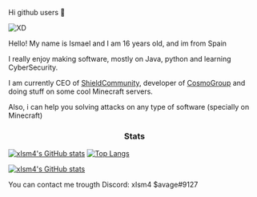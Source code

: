 Hi github users 👋

![XD](https://user-images.githubusercontent.com/76608233/111705165-9724fc00-8840-11eb-8d6e-c568082c31ad.PNG)

Hello! My name is Ismael and I am 16 years old, and im from Spain

I really enjoy making software, mostly on Java, python and learning CyberSecurity.

I am currently CEO of [ShieldCommunity](https://github.com/ShieldCommunity), developer of [CosmoGroup](https://github.com/cosmogrp) and doing stuff on some cool Minecraft servers.

Also, i can help you solving attacks on any type of software (specially on Minecraft)

<h3 align="center">Stats</h3>

[![xIsm4's GitHub stats](https://github-readme-stats.vercel.app/api?username=xIsm4&show_icons=true&theme=merko)](https://github.com/xIsm4/)   [![Top Langs](https://github-readme-stats.vercel.app/api/top-langs/?username=xIsm4&layout=compact&theme=tokyonight)](https://github.com/xIsm4/)


[![xIsm4's GitHub stats](https://visitor-badge.laobi.icu/badge?page_id=xIsm4.readme.visitor-badge)](https://github.com/xIsm4/) 

You can contact me trougth Discord: xIsm4 $avage#9127
